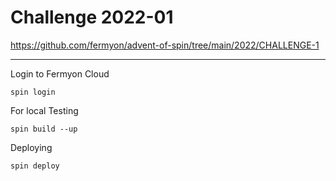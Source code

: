 # Challenge 2022-01

https://github.com/fermyon/advent-of-spin/tree/main/2022/CHALLENGE-1

---

Login to Fermyon Cloud

````shell
spin login
````

For local Testing

````shell
spin build --up
````

Deploying

```shell
spin deploy
```